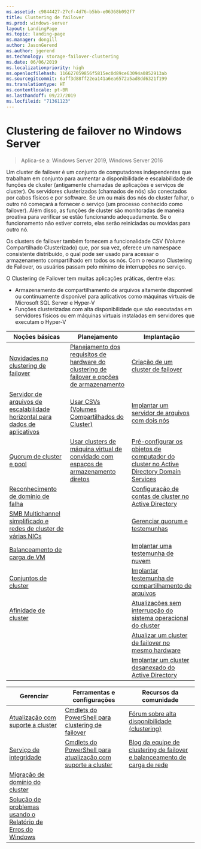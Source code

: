 ```yaml
---
ms.assetid: c9844427-27cf-4d76-b5bb-e06368b092f7
title: Clustering de failover
ms.prod: windows-server
layout: LandingPage
ms.topic: landing-page
ms.manager: dongill
author: JasonGerend
ms.author: jgerend
ms.technology: storage-failover-clustering
ms.date: 06/06/2019
ms.localizationpriority: high
ms.openlocfilehash: 116627059856f5815ec0d89ce63094a0852913ab
ms.sourcegitcommit: 6aff3d88ff22ea141a6ea6572a5ad8dd6321f199
ms.translationtype: HT
ms.contentlocale: pt-BR
ms.lasthandoff: 09/27/2019
ms.locfileid: "71361123"
---
```

# <a name="failover-clustering-in-windows-server"></a>Clustering de failover no Windows Server

> Aplica-se a: Windows Server 2019, Windows Server 2016

Um cluster de failover é um conjunto de computadores independentes que trabalham em conjunto para aumentar a disponibilidade e escalabilidade de funções de cluster (antigamente chamadas de aplicações e serviços de cluster). Os servidores clusterizados (chamados de nós) são conectados por cabos físicos e por software. Se um ou mais dos nós do cluster falhar, o outro nó começará a fornecer o serviço (um processo conhecido como failover). Além disso, as funções de cluster são monitoradas de maneira proativa para verificar se estão funcionando adequadamente. Se o funcionamento não estiver correto, elas serão reiniciadas ou movidas para outro nó.

Os clusters de failover também fornecem a funcionalidade CSV (Volume Compartilhado Clusterizado) que, por sua vez, oferece um namespace consistente distribuído, o qual pode ser usado para acessar o armazenamento compartilhado em todos os nós. Com o recurso Clustering de Failover, os usuários passam pelo mínimo de interrupções no serviço.

O Clustering de Failover tem muitas aplicações práticas, dentre elas:

* Armazenamento de compartilhamento de arquivos altamente disponível ou continuamente disponível para aplicativos como máquinas virtuais de Microsoft SQL Server e Hyper-V
* Funções clusterizadas com alta disponibilidade que são executadas em servidores físicos ou em máquinas virtuais instaladas em servidores que executam o Hyper-V

| **Noções básicas**                                                               |  **Planejamento**                          |  **Implantação**       |
| -------------                                                                |  --------------                        | --------------------- |
| [Novidades no clustering de failover](whats-new-in-failover-clustering.md)    | [Planejamento dos requisitos de hardware do clustering de failover e opções de armazenamento](clustering-requirements.md)  | [Criação de um cluster de failover](create-failover-cluster.md) |
| [Servidor de arquivos de escalabilidade horizontal para dados de aplicativos](sofs-overview.md)               | [Usar CSVs (Volumes Compartilhados do Cluster)](failover-cluster-csvs.md) | [Implantar um servidor de arquivos com dois nós](../storage/storage-spaces/storage-spaces-direct-in-vm.md) |
|  [Quorum de cluster e pool](../storage/storage-spaces/understand-quorum.md)   |  [Usar clusters de máquina virtual de convidado com espaços de armazenamento diretos](../storage/storage-spaces/storage-spaces-direct-in-vm.md)       | [Pré-configurar os objetos de computador do cluster no Active Directory Domain Services](prestage-cluster-adds.md) |
| [Reconhecimento de domínio de falha](fault-domains.md)                                 |                                 | [Configuração de contas de cluster no Active Directory](configure-ad-accounts.md) |
| [SMB Multichannel simplificado e redes de cluster de várias NICs](smb-multichannel.md) |                       | [Gerenciar quorum e testemunhas](manage-cluster-quorum.md) |
| [Balanceamento de carga de VM](vm-load-balancing-overview.md)                         |                             | [Implantar uma testemunha de nuvem](deploy-cloud-witness.md) |
| [Conjuntos de cluster](../storage/storage-spaces/cluster-sets.md)                  |                             |[Implantar testemunha de compartilhamento de arquivos](file-share-witness.md) |
| [Afinidade de cluster](cluster-affinity.md)                                     |                            | [Atualizações sem interrupção do sistema operacional do cluster](cluster-operating-system-rolling-upgrade.md) |
|                                                                             |                            | [Atualizar um cluster de failover no mesmo hardware](upgrade-option-same-hardware.md) |
|                                                                            |                             | [Implantar um cluster desanexado do Active Directory](https://docs.microsoft.com/previous-versions/windows/it-pro/windows-server-2012-R2-and-2012/dn265970\(v%3dws.11\))

|**Gerenciar**  |  **Ferramentas e configurações**  |  **Recursos da comunidade**       |
| ------------- |  -------------- | --------------------- |
| [Atualização com suporte a cluster](cluster-aware-updating.md)    |   [Cmdlets do PowerShell para clustering de failover](https://docs.microsoft.com/powershell/module/failoverclusters/?view=win10-ps)      |  [Fórum sobre alta disponibilidade (clustering)](https://go.microsoft.com/fwlink/p/?LinkId=230641)       |
|  [Serviço de integridade](health-service-overview.md)   |   [Cmdlets do PowerShell para atualização com suporte a cluster](https://docs.microsoft.com/powershell/module/clusterawareupdating/?view=win10-ps)      | [Blog da equipe de clustering de failover e balanceamento de carga de rede](http://blogs.msdn.com/b/clustering/)        |
|  [Migração de domínio do cluster](cluster-domain-migration.md)   |         |         |
|  [Solução de problemas usando o Relatório de Erros do Windows](troubleshooting-using-wer-reports.md)   |         |         |
